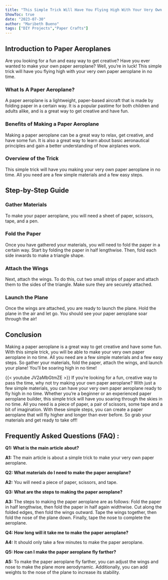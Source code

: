 ```yaml
---
title: "This Simple Trick Will Have You Flying High With Your Very Own Paper Aeroplane!"
ShowToc: true 
date: "2023-07-30"
author: "Maribeth Bueno" 
tags: ["DIY Projects","Paper Crafts"]
---
```

## Introduction to Paper Aeroplanes 

Are you looking for a fun and easy way to get creative? Have you ever wanted to make your own paper aeroplane? Well, you’re in luck! This simple trick will have you flying high with your very own paper aeroplane in no time. 

### What Is A Paper Aeroplane? 

A paper aeroplane is a lightweight, paper-based aircraft that is made by folding paper in a certain way. It is a popular pastime for both children and adults alike, and is a great way to get creative and have fun. 

### Benefits of Making a Paper Aeroplane 

Making a paper aeroplane can be a great way to relax, get creative, and have some fun. It is also a great way to learn about basic aeronautical principles and gain a better understanding of how airplanes work. 

### Overview of the Trick 

This simple trick will have you making your very own paper aeroplane in no time. All you need are a few simple materials and a few easy steps. 

## Step-by-Step Guide 

### Gather Materials 

To make your paper aeroplane, you will need a sheet of paper, scissors, tape, and a pen. 

### Fold the Paper 

Once you have gathered your materials, you will need to fold the paper in a certain way. Start by folding the paper in half lengthwise. Then, fold each side inwards to make a triangle shape. 

### Attach the Wings 

Next, attach the wings. To do this, cut two small strips of paper and attach them to the sides of the triangle. Make sure they are securely attached. 

### Launch the Plane 

Once the wings are attached, you are ready to launch the plane. Hold the plane in the air and let go. You should see your paper aeroplane soar through the air! 

## Conclusion 

Making a paper aeroplane is a great way to get creative and have some fun. With this simple trick, you will be able to make your very own paper aeroplane in no time. All you need are a few simple materials and a few easy steps. So gather your materials, fold the paper, attach the wings, and launch your plane! You’ll be soaring high in no time!

{{< youtube JV2aMbGtmZE >}} 
If you’re looking for a fun, creative way to pass the time, why not try making your own paper aeroplane? With just a few simple materials, you can have your very own paper aeroplane ready to fly high in no time. Whether you’re a beginner or an experienced paper aeroplane builder, this simple trick will have you soaring through the skies in no time. All you need is a piece of paper, a pair of scissors, some tape and a bit of imagination. With these simple steps, you can create a paper aeroplane that will fly higher and longer than ever before. So grab your materials and get ready to take off!

## Frequently Asked Questions (FAQ) :
**Q1: What is the main article about?**

**A1:** The main article is about a simple trick to make your very own paper aeroplane.

**Q2: What materials do I need to make the paper aeroplane?**

**A2:** You will need a piece of paper, scissors, and tape.

**Q3: What are the steps to making the paper aeroplane?**

**A3:** The steps to making the paper aeroplane are as follows: Fold the paper in half lengthwise, then fold the paper in half again widthwise. Cut along the folded edges, then fold the wings outward. Tape the wings together, then fold the nose of the plane down. Finally, tape the nose to complete the aeroplane.

**Q4: How long will it take me to make the paper aeroplane?**

**A4:** It should only take a few minutes to make the paper aeroplane.

**Q5: How can I make the paper aeroplane fly farther?**

**A5:** To make the paper aeroplane fly farther, you can adjust the wings and nose to make the plane more aerodynamic. Additionally, you can add weights to the nose of the plane to increase its stability.





